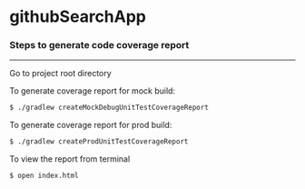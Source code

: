 # githubSearchApp

### Steps to generate code coverage report
----

Go to project root directory

To generate coverage report for mock build:

```sh
$ ./gradlew createMockDebugUnitTestCoverageReport
```
To generate coverage report for prod build:

```sh
$ ./gradlew createProdUnitTestCoverageReport
```

To view the report from terminal

```sh
$ open index.html
```
